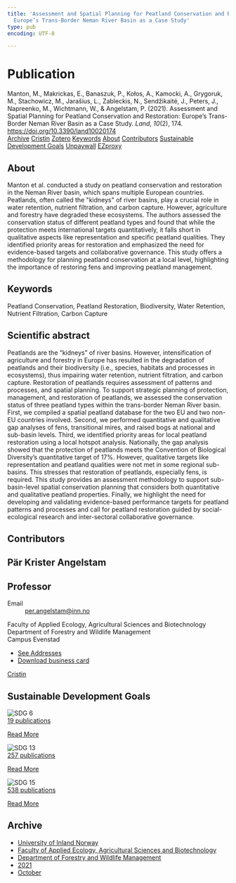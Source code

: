 ```yaml
---
title: 'Assessment and Spatial Planning for Peatland Conservation and Restoration:
  Europe’s Trans-Border Neman River Basin as a Case Study'
type: pub
encoding: UTF-8

---
```

<h1>Publication</h1>
<article id="csl-bib-container-3LL37VH7" class="csl-bib-container">
  <div class="csl-bib-body"> <div class="csl-entry">Manton, M., Makrickas, E., Banaszuk, P., Kołos, A., Kamocki, A., Grygoruk, M., Stachowicz, M., Jarašius, L., Zableckis, N., Sendžikaitė, J., Peters, J., Napreenko, M., Wichtmann, W., &#38; Angelstam, P. (2021). Assessment and Spatial Planning for Peatland Conservation and Restoration: Europe’s Trans-Border Neman River Basin as a Case Study. <i>Land</i>, <i>10</i>(2), 174. <a href="https://doi.org/10.3390/land10020174">https://doi.org/10.3390/land10020174</a></div> </div>
  <div class="csl-bib-buttons">
    <a href="#taxonomy-article-3LL37VH7" alt="archive" class="csl-bib-button">Archive</a>
    <a href="https://app.cristin.no/results/show.jsf?id=1943391" alt="Cristin" class="csl-bib-button">Cristin</a>
    <a href="http://zotero.org/groups/5881554/items/3LL37VH7" alt="Zotero" class="csl-bib-button">Zotero</a>
    <a href="#keywords-article-3LL37VH7" alt="keywords" class="csl-bib-button">Keywords</a>
    <a href="#about-article-3LL37VH7" alt="about_pub" class="csl-bib-button">About</a>
    <a href="#contributors-article-3LL37VH7" alt="contributors" class="csl-bib-button">Contributors</a>
    <a href="#sdg-article-3LL37VH7" alt="sdg" class="csl-bib-button">Sustainable Development Goals</a>
    <a href="https://www.mdpi.com/2073-445X/10/2/174/pdf?version=1613312122" alt="Unpaywall" class="csl-bib-button">Unpaywall</a>
    <a href="https://www.mdpi.com/2073-445X/10/2/174/pdf?version=1613312122" alt="EZproxy" class="csl-bib-button">EZproxy</a>
  </div>
  <div id="csl-bib-meta-container-3LL37VH7"></div>
</article>
<div id="csl-bib-meta-3LL37VH7" class="csl-bib-meta">
  <article id="about-article-3LL37VH7" class="about_pub-article">
    <h1>About</h1>
    Manton et al. conducted a study on peatland conservation and restoration in the Neman River basin, which spans multiple European countries. Peatlands, often called the "kidneys" of river basins, play a crucial role in water retention, nutrient filtration, and carbon capture. However, agriculture and forestry have degraded these ecosystems. The authors assessed the conservation status of different peatland types and found that while the protection meets international targets quantitatively, it falls short in qualitative aspects like representation and specific peatland qualities. They identified priority areas for restoration and emphasized the need for evidence-based targets and collaborative governance. This study offers a methodology for planning peatland conservation at a local level, highlighting the importance of restoring fens and improving peatland management.
  </article>
  <article id="keywords-article-3LL37VH7" class="keywords-article">
    <h1>Keywords</h1>
    Peatland Conservation, Peatland Restoration, Biodiversity, Water Retention, Nutrient Filtration, Carbon Capture
  </article>
  <article id="abstract-article-3LL37VH7" class="abstract-article">
    <h1>Scientific abstract</h1>
    Peatlands are the “kidneys” of river basins. However, intensification of agriculture and forestry in Europe has resulted in the degradation of peatlands and their biodiversity (i.e., species, habitats and processes in ecosystems), thus impairing water retention, nutrient filtration, and carbon capture. Restoration of peatlands requires assessment of patterns and processes, and spatial planning. To support strategic planning of protection, management, and restoration of peatlands, we assessed the conservation status of three peatland types within the trans-border Neman River basin. First, we compiled a spatial peatland database for the two EU and two non-EU countries involved. Second, we performed quantitative and qualitative gap analyses of fens, transitional mires, and raised bogs at national and sub-basin levels. Third, we identified priority areas for local peatland restoration using a local hotspot analysis. Nationally, the gap analysis showed that the protection of peatlands meets the Convention of Biological Diversity’s quantitative target of 17%. However, qualitative targets like representation and peatland qualities were not met in some regional sub-basins. This stresses that restoration of peatlands, especially fens, is required. This study provides an assessment methodology to support sub-basin-level spatial conservation planning that considers both quantitative and qualitative peatland properties. Finally, we highlight the need for developing and validating evidence-based performance targets for peatland patterns and processes and call for peatland restoration guided by social-ecological research and inter-sectoral collaborative governance.
  </article>
  <article id="contributors-article-3LL37VH7" class="contributors-article">
    <h1>Contributors</h1>
    <div class="personas"> <div class="vrtx-hinn-person-card"> <div class="photo"> <i class="lar la-user-circle missing-person"></i> </div> <div class="info"> <hgroup><h1>Pär Krister Angelstam</h1> <h2>Professor</h2> </hgroup><dl> <dt>Email</dt> <dd> <a href="mailto:per.angelstam@inn.no">per.angelstam@inn.no</a> </dd> </dl> <p> Faculty of Applied Ecology, Agricultural Sciences and Biotechnology<br> Department of Forestry and Wildlife Management<br> Campus Evenstad </p> <ul class="vrtx-hinn-links"> <li><a href="https://www.inn.no/english/find-an-employee/per-angelstam.html#vrtx-hinn-addresses">See Addresses</a></li> <li><a href="https://www.inn.no/english/find-an-employee/per-angelstam.html?vrtx=vcf">Download business card</a></li> </ul> </div> </div> <a href="https://app.cristin.no/persons/show.jsf?id=1318014" alt="Cristin URL" class="personas-cristin">Cristin</a> </div>
  </article>
  <article id="sdg-article-3LL37VH7" class="sdg-article">
    <h1>Sustainable Development Goals</h1>
    <div class="sdg-container"><div id="sdg6" class="sdg">
        <img src="{{< params subfolder >}}images/sdg/sdg06_en.png" class="image" alt="SDG 6">
        <div class="sdg-overlay">
          <a href="/en/archive/?key=?sdg=6#archive" class="sdg-publication-count"><span>19</span> publications</a>
          <p><a href="https://sdgs.un.org/goals/goal6" class="sdg-read-more">Read More</a></p>
        </div>
      </div> <div id="sdg13" class="sdg">
        <img src="{{< params subfolder >}}images/sdg/sdg13_en.png" class="image" alt="SDG 13">
        <div class="sdg-overlay">
          <a href="/en/archive/?key=?sdg=13#archive" class="sdg-publication-count"><span>257</span> publications</a>
          <p><a href="https://sdgs.un.org/goals/goal13" class="sdg-read-more">Read More</a></p>
        </div>
      </div> <div id="sdg15" class="sdg">
        <img src="{{< params subfolder >}}images/sdg/sdg15_en.png" class="image" alt="SDG 15">
        <div class="sdg-overlay">
          <a href="/en/archive/?key=?sdg=15#archive" class="sdg-publication-count"><span>538</span> publications</a>
          <p><a href="https://sdgs.un.org/goals/goal15" class="sdg-read-more">Read More</a></p>
        </div>
      </div></div>
  </article>
  <article id="taxonomy-article-3LL37VH7" class="taxonomy-article">
    <h1>Archive</h1>
    <ul>
      <li>
        <a href="/en/archive/?key=3DCRN523">University of Inland Norway</a>
      </li>
      <li>
        <a href="/en/archive/?key=T77LXH6D">Faculty of Applied Ecology, Agricultural Sciences and Biotechnology</a>
      </li>
      <li>
        <a href="/en/archive/?key=7TRARPE3">Department of Forestry and Wildlife Management</a>
      </li>
      <li>
        <a href="/en/archive/?key=5LT6Q2XL">2021</a>
      </li>
      <li>
        <a href="/en/archive/?key=YGWCCCNW">October</a>
      </li>
    </ul>
  </article>
</div>
